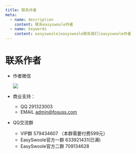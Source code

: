 ```yaml
---
title: 联系作者
meta:
  - name: description
    content: 联系easyswoole作者
  - name: keywords
    content: easyswoole|easyswoole联系我们|easyswoole作者
---
```

# 联系作者

- 作者微信
 
    ![](/resources/authWx.png)
      
- 商业支持：
    - QQ 291323003
    - EMAIL admin@fosuss.com  
     
- QQ交流群
    - VIP群 579434607 （本群需要付费599元）
    - EasySwoole官方一群 633921431(已满)
    - EasySwoole官方二群 709134628    